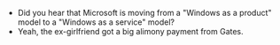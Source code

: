 - Did you hear that Microsoft is moving from a "Windows as a product" model to a "Windows as a service" model?
- Yeah, the ex-girlfriend got a big alimony payment from Gates.
